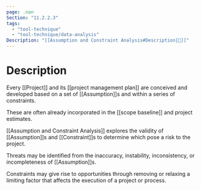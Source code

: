 ```yaml
---
page: .nan
Section: "11.2.2.3"
tags:
  - "tool-technique"
  - "tool-technique/data-analysis"
Description: "[[Assumption and Constraint Analysis#Description|📝]]"
---
```

# Description
Every [[Project]] and its [[project management plan]] are conceived and developed based on a set of [[Assumption]]s and within a series of constraints.

These are often already incorporated in the [[scope baseline]] and project estimates.

[[Assumption and Constraint Analysis]] explores the validity of [[Assumption]]s and [[Constraint]]s to determine which pose a risk to the project.

Threats may be identified from the inaccuracy, instability, inconsistency, or incompleteness of [[Assumption]]s.

Constraints may give rise to opportunities through removing or relaxing a limiting factor that affects the execution of a project or process.